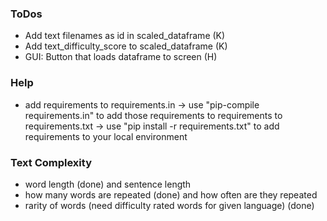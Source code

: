 ### ToDos
- Add text filenames as id in scaled_dataframe (K)
- Add text_difficulty_score to scaled_dataframe (K)
- GUI: Button that loads dataframe to screen (H)


### Help
- add requirements to requirements.in -> use "pip-compile requirements.in" to add
  those requirements to requirements to requirements.txt -> use "pip install -r requirements.txt" to add requirements to your local environment


### Text Complexity

- word length (done) and sentence length
- how many words are repeated (done) and how often are they repeated
- rarity of words (need difficulty rated words for given language) (done)
